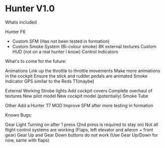 # Hunter V1.0

Whats included 

Hunter F6
* Custom SFM (Has not been tested in formation)
* Custom Smoke System (Bi-colour smoke)
8K external textures
Custom HUD (not on a real hunter I know)
Control Indicators

What's to come for the future:

Animations
Link up the throttle to throttle movements
Make more animations in the cockpit
Ensure the stick and rudder pedals are animated
Smoke Indicator
GPS  similar to the Reds T1(maybe)

External
Working Strobe lights
Add cockpit covers
Complete overhaul of textures
New pilot model
New cockpit model (potentially)
Smoke Tube

Other
Add a Hunter T7 MOD
Improve SFM after more testing in formation

Known Bugs:

Gear Light Turning on after 1 press (2nd press is required to stay on)
Not all flight control systems are working (Flaps, left elevator and aileron + front gear)
Gear Up and Gear Down buttons do not work (Use Gear Up/Down for now, same with flaps)


